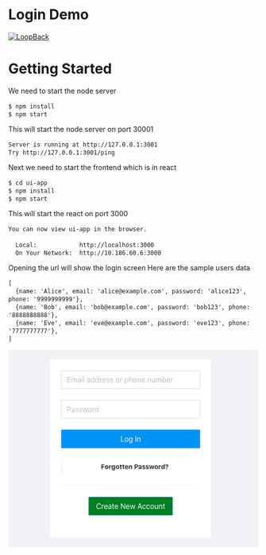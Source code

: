 # Login Demo

[![LoopBack](https://github.com/strongloop/loopback-next/raw/master/docs/site/imgs/branding/Powered-by-LoopBack-Badge-(blue)-@2x.png)](http://loopback.io/)

# Getting Started
We need to start the node server
```shell script
$ npm install
$ npm start
``` 
This will start the node server on port 30001

```
Server is running at http://127.0.0.1:3001
Try http://127.0.0.1:3001/ping
```

Next we need to start the frontend which is in react
```shell script
$ cd ui-app
$ npm install
$ npm start
```
This will start the react on port 3000
```
You can now view ui-app in the browser.

  Local:            http://localhost:3000
  On Your Network:  http://10.186.60.6:3000

```
Opening the url will show the login screen
Here are the sample users data
```
[
  {name: 'Alice', email: 'alice@example.com', password: 'alice123', phone: '9999999999'},
  {name: 'Bob', email: 'bob@example.com', password: 'bob123', phone: '8888888888'},
  {name: 'Eve', email: 'eve@example.com', password: 'eve123', phone: '7777777777'},
]
```

![login snapshot](login-snapshot.png "Login Page")
